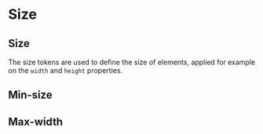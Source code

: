 <script setup>
import CdxDocsTokensTable from '../../src/components/tokens/TokensTable.vue';
import tokens from '@wikimedia/codex-design-tokens/theme-wikimedia-ui.json';
</script>

# Size

## Size

The size tokens are used to define the size of elements, applied for example on the `width` and
`height` properties.

<cdx-docs-tokens-table
	:tokens="tokens.size"
	token-demo="CdxDocsSizeDemo"
/>

## Min-size

<cdx-docs-tokens-table
	:tokens="tokens['min-size']"
	token-demo="CdxDocsSizeDemo"
/>

## Max-width

<cdx-docs-tokens-table
	:tokens="tokens['max-width']"
	exclude-tokens="breakpoint"
	token-demo="CdxDocsSizeDemo"
	css-property="width"
/>
